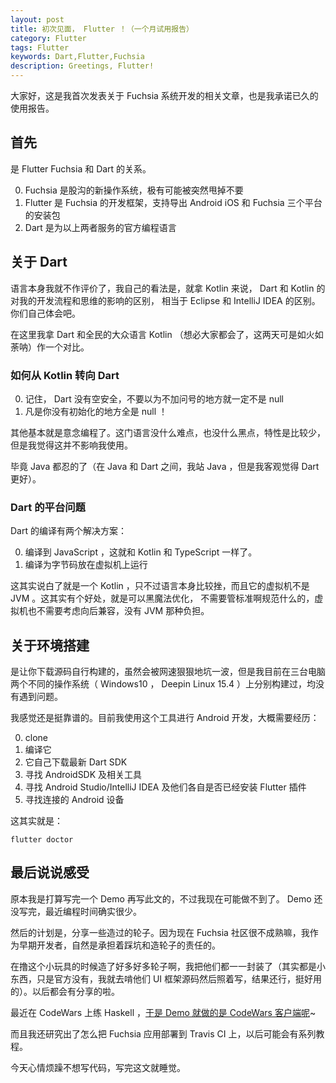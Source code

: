 ```yaml
---
layout: post
title: 初次见面， Flutter ！（一个月试用报告）
category: Flutter
tags: Flutter
keywords: Dart,Flutter,Fuchsia
description: Greetings, Flutter!
---
```


大家好，这是我首次发表关于 Fuchsia 系统开发的相关文章，也是我承诺已久的使用报告。

## 首先

是 Flutter Fuchsia 和 Dart 的关系。

0. Fuchsia 是股沟的新操作系统，极有可能被突然甩掉不要
0. Flutter 是 Fuchsia 的开发框架，支持导出 Android iOS 和 Fuchsia 三个平台的安装包
0. Dart 是为以上两者服务的官方编程语言

## 关于 Dart

语言本身我就不作评价了，我自己的看法是，就拿 Kotlin 来说， Dart 和 Kotlin 的对我的开发流程和思维的影响的区别，
相当于 Eclipse 和 IntelliJ IDEA 的区别。你们自己体会吧。

在这里我拿 Dart 和全民的大众语言 Kotlin （想必大家都会了，这两天可是如火如荼呐）作一个对比。

### 如何从 Kotlin 转向 Dart

0. 记住， Dart 没有空安全，不要以为不加问号的地方就一定不是 null
0. 凡是你没有初始化的地方全是 null ！

其他基本就是意念编程了。这门语言没什么难点，也没什么黑点，特性是比较少，但是我觉得这并不影响我使用。

毕竟 Java 都忍的了（在 Java 和 Dart 之间，我站 Java ，但是我客观觉得 Dart 更好）。

### Dart 的平台问题

Dart 的编译有两个解决方案：

0. 编译到 JavaScript ，这就和 Kotlin 和 TypeScript 一样了。
0. 编译为字节码放在虚拟机上运行

这其实说白了就是一个 Kotlin ，只不过语言本身比较挫，而且它的虚拟机不是 JVM 。这其实有个好处，就是可以黑魔法优化，
不需要管标准啊规范什么的，虚拟机也不需要考虑向后兼容，没有 JVM 那种负担。

## 关于环境搭建

是让你下载源码自行构建的，虽然会被网速狠狠地坑一波，但是我目前在三台电脑两个不同的操作系统（ Windows10 ，
Deepin Linux 15.4 ）上分别构建过，均没有遇到问题。

我感觉还是挺靠谱的。目前我使用这个工具进行 Android 开发，大概需要经历：

0. clone
0. 编译它
0. 它自己下载最新 Dart SDK
0. 寻找 AndroidSDK 及相关工具
0. 寻找 Android Studio/IntelliJ IDEA 及他们各自是否已经安装 Flutter 插件
0. 寻找连接的 Android 设备

这其实就是：

```batch
flutter doctor
```

## 最后说说感受

原本我是打算写完一个 Demo 再写此文的，不过我现在可能做不到了。 Demo 还没写完，最近编程时间确实很少。

然后的计划是，分享一些造过的轮子。因为现在 Fuchsia 社区很不成熟嘛，我作为早期开发者，自然是承担着踩坑和造轮子的责任的。

在撸这个小玩具的时候造了好多好多轮子啊，我把他们都一一封装了（其实都是小东西，只是官方没有，我就去啃他们 UI
框架源码然后照着写，结果还行，挺好用的）。以后都会有分享的啦。

最近在 CodeWars 上练 Haskell ，[于是 Demo 就做的是 CodeWars 客户端呢](https://github.com/ice1000/code_wars_android)\~

而且我还研究出了怎么把 Fuchsia 应用部署到 Travis CI 上，以后可能会有系列教程。

今天心情烦躁不想写代码，写完这文就睡觉。
